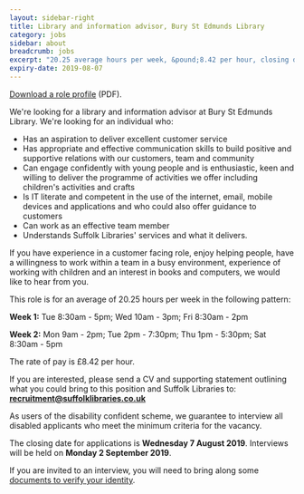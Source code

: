 ```yaml
---
layout: sidebar-right
title: Library and information advisor, Bury St Edmunds Library
category: jobs
sidebar: about
breadcrumb: jobs
excerpt: "20.25 average hours per week, &pound;8.42 per hour, closing date Wed 7 Aug."
expiry-date: 2019-08-07
---
```


[Download a role profile](/assets/pdf/library-and-information-advisor-may-2019.pdf) (PDF).

We're looking for a library and information advisor at Bury St Edmunds Library. We're looking for an individual who:

- Has an aspiration to deliver excellent customer service
- Has appropriate and effective communication skills to build positive and supportive relations with our customers, team and community
- Can engage confidently with young people and is enthusiastic, keen and willing to deliver the programme of activities we offer including children's activities and crafts
- Is IT literate and competent in the use of the internet, email, mobile devices and applications and who could also offer guidance to customers
- Can work as an effective team member
- Understands Suffolk Libraries' services and what it delivers.

If you have experience in a customer facing role, enjoy helping people, have a willingness to work within a team in a busy environment, experience of working with children and an interest in books and computers, we would like to hear from you.

This role is for an average of 20.25 hours per week in the following pattern:

**Week 1:** Tue 8:30am - 5pm; Wed 10am - 3pm; Fri 8:30am - 2pm

**Week 2:** Mon 9am - 2pm; Tue 2pm - 7:30pm; Thu 1pm - 5:30pm; Sat 8:30am - 5pm

The rate of pay is &pound;8.42 per hour.

If you are interested, please send a CV and supporting statement outlining what you could bring to this position and Suffolk Libraries to: **recruitment@suffolklibraries.co.uk**

As users of the disability confident scheme, we guarantee to interview all disabled applicants who meet the minimum criteria for the vacancy.

The closing date for applications is **Wednesday 7 August 2019**. Interviews will be held on **Monday 2 September 2019**.

If you are invited to an interview, you will need to bring along some [documents to verify your identity](/about/jobs/verification-of-identity/).
